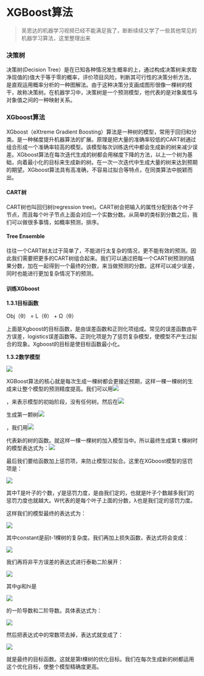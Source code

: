 # XGBoost算法

> 吴恩达的机器学习视频已经不能满足我了，断断续续又学了一些其他常见的机器学习算法，这里整理出来

### 决策树

决策树(Decision Tree）是在已知各种情况发生概率的上，通过构成决策树来求取净现值的)值大于等于零的概率，评价项目风险，判断其可行性的决策分析方法，是直观运用概率分析的一种图解法。由于这种决策分支画成图形很像一棵树的枝干，故称决策树。在机器学习中，决策树是一个预测模型，他代表的是对象属性与对象值之间的一种映射关系。

### XGboost算法

XGboost（eXtreme Gradient Boosting）算法是一种树的模型，常用于回归和分类。是一种梯度提升机器算法的扩展。原理是把大量的准确率较低的CART树通过组合形成一个准确率较高的模型。该模型每次训练迭代中都会生成新的树来减少误差。XGboost算法在每次迭代生成的树都会用梯度下降的方法，以上一个树为基础，向着最小化的目标来生成新的树。在一次一次迭代中生成大量的树来达到预期的期望。XGboost算法具有高准确，不容易过拟合等特点，在同类算法中脱颖而出。

#### CART树

CART树也叫回归树(regression tree)。CART树会把输入的属性分配到各个叶子节点，而且每个叶子节点上面会对应一个实数分数。从简单的类标到分数之后，我们可以做很多事情，如概率预测，排序。

#### Tree Ensemble

往往一个CART树太过于简单了，不能进行太复杂的情况，更不能有效的预测。因此我们需要把更多的CART树组合起来。我们可以通过把每一个CART树预测的结果分数，加在一起得到一个最终的分数，来当做预测的分数。这样可以减少误差，同时也能进行更加复杂情况下的预测。

#### 训练XGboost

**1.3.1目标函数**

Obj（θ） = L（θ） + Ω（θ）

上面是Xgboost的目标函数，是由误差函数和正则化项组成。常见的误差函数由平方误差，logistics误差函数等。正则化项是为了惩罚复杂模型，使模型不产生过拟合的现象。Xgboost的目标是使目标函数最小化。

**1.3.2数学模型**

![](https://upload-images.jianshu.io/upload_images/8355793-5a75d9c8e99df5a9.png?imageMogr2/auto-orient/strip%7CimageView2/2/w/1240)

XGBoost算法的核心就是每次生成一棵树都会更接近预期，这样一棵一棵树的生成来让整个模型的预测精度提高。我们可以用![](https://upload-images.jianshu.io/upload_images/8355793-14b7a1aaa5b88adf.png?imageMogr2/auto-orient/strip%7CimageView2/2/w/1240)

 ，来表示模型的初始阶段，没有任何树。然后在![](https://upload-images.jianshu.io/upload_images/8355793-ea69850bd9a88f84.png?imageMogr2/auto-orient/strip%7CimageView2/2/w/1240)

 生成第一颗树![](https://upload-images.jianshu.io/upload_images/8355793-84d8f8d4d6b361b7.png?imageMogr2/auto-orient/strip%7CimageView2/2/w/1240)

 ，我们用![](https://upload-images.jianshu.io/upload_images/8355793-1d3e8eb30b3ee33e.png?imageMogr2/auto-orient/strip%7CimageView2/2/w/1240)

 代表新的树的函数。就这样一棵一棵树的加入模型当中。所以最终生成第ｔ棵树时的模型表达式为：![](https://upload-images.jianshu.io/upload_images/8355793-28add65f1246de30.png?imageMogr2/auto-orient/strip%7CimageView2/2/w/1240) 

最后我们要给函数加上惩罚项，来防止模型过拟合。这里在XGboost模型的惩罚项是：

![](https://upload-images.jianshu.io/upload_images/8355793-a08322ed9d907558.png?imageMogr2/auto-orient/strip%7CimageView2/2/w/1240)

其中T是叶子的个数，ƴ是惩罚力度，是由我们定的，也就是叶子个数越多我们的惩罚力度也就越大。W代表的是每个叶子上面的分数，λ也是我们定的惩罚力度。

这样我们的模型最终的表达式为：

![](https://upload-images.jianshu.io/upload_images/8355793-79d2ee773e7f37ce.png?imageMogr2/auto-orient/strip%7CimageView2/2/w/1240)

其中constant是前t-1棵树的复杂度。我们再加上损失函数，表达式将会变成：

![](https://upload-images.jianshu.io/upload_images/8355793-9ea821774e1c4e6d.png?imageMogr2/auto-orient/strip%7CimageView2/2/w/1240)

我们再将非平方误差的表达式进行泰勒二阶展开：

![](https://upload-images.jianshu.io/upload_images/8355793-002503122cecdc3a.png?imageMogr2/auto-orient/strip%7CimageView2/2/w/1240)

其中gi和hi是

![](https://upload-images.jianshu.io/upload_images/8355793-5994499a3c03a6ea.png?imageMogr2/auto-orient/strip%7CimageView2/2/w/1240)

 的一阶导数和二阶导数。具体表达式为：

![](https://upload-images.jianshu.io/upload_images/8355793-37f94af27b921ec8.png?imageMogr2/auto-orient/strip%7CimageView2/2/w/1240)

然后把表达式中的常数项去掉，表达式就变成了：

![](https://upload-images.jianshu.io/upload_images/8355793-5e7838189b3f7158.png?imageMogr2/auto-orient/strip%7CimageView2/2/w/1240)

就是最终的目标函数。这就是第t棵树的优化目标。我们在每次生成新的树都运用这个优化目标，使整个模型精确度更高。
